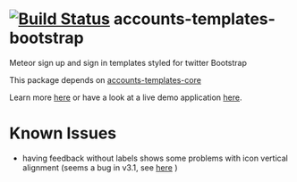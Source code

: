 [![Build Status](https://travis-ci.org/splendido/accounts-templates-bootstrap.svg?branch=master)](https://travis-ci.org/splendido/accounts-templates-bootstrap)
accounts-templates-bootstrap
========================

Meteor sign up and sign in templates styled for twitter Bootstrap

This package depends on [accounts-templates-core](https://atmospherejs.com/package/accounts-templates-core)

Learn more [here](http://accounts-templates.meteor.com) or have a look at a live demo application [here](http://accounts-templates-bootstrap.meteor.com).


Known Issues
============

 * having feedback without labels shows some problems with icon vertical alignment (seems a bug in v3.1, see [here](https://github.com/twbs/bootstrap/issues/12873) )